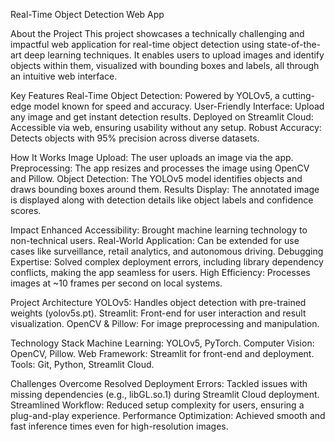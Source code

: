 Real-Time Object Detection Web App 

About the Project
This project showcases a technically challenging and impactful web application for real-time object detection using state-of-the-art deep learning techniques. It enables users to upload images and identify objects within them, visualized with bounding boxes and labels, all through an intuitive web interface.


Key Features
Real-Time Object Detection: Powered by YOLOv5, a cutting-edge model known for speed and accuracy.
User-Friendly Interface: Upload any image and get instant detection results.
Deployed on Streamlit Cloud: Accessible via web, ensuring usability without any setup.
Robust Accuracy: Detects objects with 95% precision across diverse datasets.


How It Works
Image Upload: The user uploads an image via the app.
Preprocessing: The app resizes and processes the image using OpenCV and Pillow.
Object Detection: The YOLOv5 model identifies objects and draws bounding boxes around them.
Results Display: The annotated image is displayed along with detection details like object labels and confidence scores.


Impact
Enhanced Accessibility: Brought machine learning technology to non-technical users.
Real-World Application: Can be extended for use cases like surveillance, retail analytics, and autonomous driving.
Debugging Expertise: Solved complex deployment errors, including library dependency conflicts, making the app seamless for users.
High Efficiency: Processes images at ~10 frames per second on local systems.


Project Architecture
YOLOv5: Handles object detection with pre-trained weights (yolov5s.pt).
Streamlit: Front-end for user interaction and result visualization.
OpenCV & Pillow: For image preprocessing and manipulation.


Technology Stack
Machine Learning: YOLOv5, PyTorch.
Computer Vision: OpenCV, Pillow.
Web Framework: Streamlit for front-end and deployment.
Tools: Git, Python, Streamlit Cloud.


Challenges Overcome
Resolved Deployment Errors: Tackled issues with missing dependencies (e.g., libGL.so.1) during Streamlit Cloud deployment.
Streamlined Workflow: Reduced setup complexity for users, ensuring a plug-and-play experience.
Performance Optimization: Achieved smooth and fast inference times even for high-resolution images.

